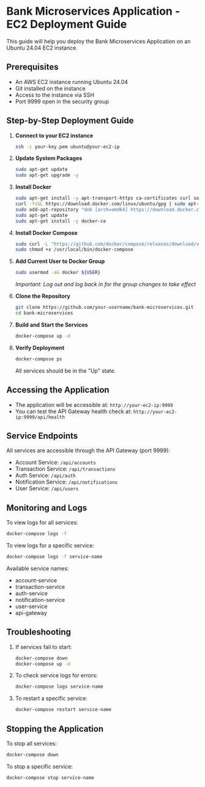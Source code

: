# Bank Microservices Application - EC2 Deployment Guide

This guide will help you deploy the Bank Microservices Application on an Ubuntu 24.04 EC2 instance.

## Prerequisites

- An AWS EC2 instance running Ubuntu 24.04
- Git installed on the instance
- Access to the instance via SSH
- Port 9999 open in the security group

## Step-by-Step Deployment Guide

1. **Connect to your EC2 instance**
   ```bash
   ssh -i your-key.pem ubuntu@your-ec2-ip
   ```

2. **Update System Packages**
   ```bash
   sudo apt-get update
   sudo apt-get upgrade -y
   ```

3. **Install Docker**
   ```bash
   sudo apt-get install -y apt-transport-https ca-certificates curl software-properties-common
   curl -fsSL https://download.docker.com/linux/ubuntu/gpg | sudo apt-key add -
   sudo add-apt-repository "deb [arch=amd64] https://download.docker.com/linux/ubuntu $(lsb_release -cs) stable"
   sudo apt-get update
   sudo apt-get install -y docker-ce
   ```

4. **Install Docker Compose**
   ```bash
   sudo curl -L "https://github.com/docker/compose/releases/download/v2.24.0/docker-compose-$(uname -s)-$(uname -m)" -o /usr/local/bin/docker-compose
   sudo chmod +x /usr/local/bin/docker-compose
   ```

5. **Add Current User to Docker Group**
   ```bash
   sudo usermod -aG docker ${USER}
   ```
   
   *Important: Log out and log back in for the group changes to take effect*

6. **Clone the Repository**
   ```bash
   git clone https://github.com/your-username/bank-microservices.git
   cd bank-microservices
   ```

7. **Build and Start the Services**
   ```bash
   docker-compose up -d
   ```

8. **Verify Deployment**
   ```bash
   docker-compose ps
   ```

   All services should be in the "Up" state.

## Accessing the Application

- The application will be accessible at: `http://your-ec2-ip:9999`
- You can test the API Gateway health check at: `http://your-ec2-ip:9999/api/health`

## Service Endpoints

All services are accessible through the API Gateway (port 9999):

- Account Service: `/api/accounts`
- Transaction Service: `/api/transactions`
- Auth Service: `/api/auth`
- Notification Service: `/api/notifications`
- User Service: `/api/users`

## Monitoring and Logs

To view logs for all services:
```bash
docker-compose logs -f
```

To view logs for a specific service:
```bash
docker-compose logs -f service-name
```

Available service names:
- account-service
- transaction-service
- auth-service
- notification-service
- user-service
- api-gateway

## Troubleshooting

1. If services fail to start:
   ```bash
   docker-compose down
   docker-compose up -d
   ```

2. To check service logs for errors:
   ```bash
   docker-compose logs service-name
   ```

3. To restart a specific service:
   ```bash
   docker-compose restart service-name
   ```

## Stopping the Application

To stop all services:
```bash
docker-compose down
```

To stop a specific service:
```bash
docker-compose stop service-name
```
